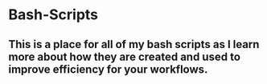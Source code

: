 # Bash-Scripts

<h2>This is a place for all of my bash scripts as I learn more about how they are created and used to improve efficiency for your workflows.</h2>

